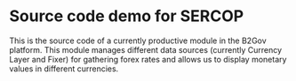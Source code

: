 # Source code demo for SERCOP
This is the source code of a currently productive module in the B2Gov platform. This module manages different data sources (currently Currency Layer and Fixer) for gathering forex rates and allows us to display monetary values in different currencies.
